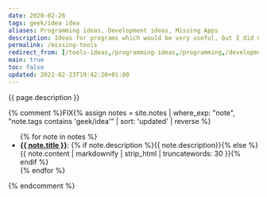 ```yaml
---
date: 2020-02-26
tags: geek/idea idea
aliases: Programming ideas, Development ideas, Missing Apps
description: Ideas for programs which would be very useful, but I did not find yet
permalink: /missing-tools
redirect_from: [/tools-ideas,/programming-ideas,/programming,/development-ideas,/developing,/developing-ideas,/apps-ideas,/ideas, /missing-apps,/missing-programs,/missing-digital-tools,/dev-ideas,/software-ideas,/sw-ideas]
main: true
toc: false
updated: 2022-02-23T19:42:20+01:00
---
```

{{ page.description }}

{% comment %}FIX{% assign notes = site.notes | where_exp: "note", "note.tags contains 'geek/idea'" | sort: 'updated' | reverse %}
<ul>{% for note in notes %}<li id='{{ note.title | slugify }}'><strong><a href='{{ note.url }}' title='{{ note.title }}'>{{ note.title }}</a></strong>: {% if note.description %}{{ note.description}}{% else %}{{ note.content | markdownify | strip_html | truncatewords: 30 }}{% endif %}</li>{% endfor %}</ul>{% endcomment %}
